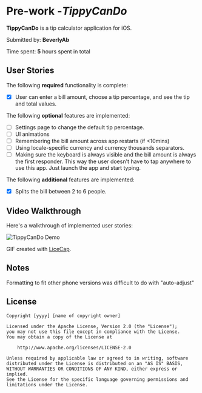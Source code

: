 # Pre-work -*TippyCanDo*

**TippyCanDo** is a tip calculator application for iOS.

Submitted by: **BeverlyAb**

Time spent: **5** hours spent in total

## User Stories

The following **required** functionality is complete:

* [x] User can enter a bill amount, choose a tip percentage, and see the tip and total values.

The following **optional** features are implemented:
* [ ] Settings page to change the default tip percentage.
* [ ] UI animations
* [ ] Remembering the bill amount across app restarts (if <10mins)
* [ ] Using locale-specific currency and currency thousands separators.
* [ ] Making sure the keyboard is always visible and the bill amount is always the first responder. This way the user doesn't have to tap anywhere to use this app. Just launch the app and start typing.

The following **additional** features are implemented:

- [x] Splits the bill between 2 to 6 people.

## Video Walkthrough 

Here's a walkthrough of implemented user stories:

<img src='https://imgur.com/gallery/35H5HBb' title='TippyCanDo Demo' width='' alt='TippyCanDo Demo' />

GIF created with [LiceCap](http://www.cockos.com/licecap/).

## Notes

Formatting to fit other phone versions was difficult to do with "auto-adjust"

## License

    Copyright [yyyy] [name of copyright owner]

    Licensed under the Apache License, Version 2.0 (the "License");
    you may not use this file except in compliance with the License.
    You may obtain a copy of the License at

        http://www.apache.org/licenses/LICENSE-2.0

    Unless required by applicable law or agreed to in writing, software
    distributed under the License is distributed on an "AS IS" BASIS,
    WITHOUT WARRANTIES OR CONDITIONS OF ANY KIND, either express or implied.
    See the License for the specific language governing permissions and
    limitations under the License.
